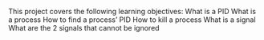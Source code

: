 This project covers the following learning objectives:
What is a PID
What is a process
How to find a process’ PID
How to kill a process
What is a signal
What are the 2 signals that cannot be ignored
